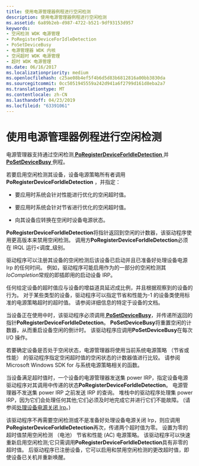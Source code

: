 ```yaml
---
title: 使用电源管理器例程进行空闲检测
description: 使用电源管理器例程进行空闲检测
ms.assetid: 6a89b2eb-d987-4722-b521-9df93153d957
keywords:
- 空闲检测 WDK 电源管理
- PoRegisterDeviceForIdleDetection
- PoSetDeviceBusy
- 电源管理器 WDK 内核
- 空闲超时 WDK 电源管理
- 超时 WDK 电源管理
ms.date: 06/16/2017
ms.localizationpriority: medium
ms.openlocfilehash: c25ae08b4ef5f4b6d5d83b6812816a00bb3830da
ms.sourcegitcommit: 0cc5051945559a242d941a6f2799d161d8eba2a7
ms.translationtype: MT
ms.contentlocale: zh-CN
ms.lasthandoff: 04/23/2019
ms.locfileid: "63391061"
---
```

# <a name="using-power-manager-routines-for-idle-detection"></a>使用电源管理器例程进行空闲检测





电源管理器支持通过空闲检测[ **PoRegisterDeviceForIdleDetection** ](https://msdn.microsoft.com/library/windows/hardware/ff559721)并[ **PoSetDeviceBusy** ](https://msdn.microsoft.com/library/windows/hardware/ff559755)例程。

若要启用空闲检测其设备，设备电源策略所有者调用**PoRegisterDeviceForIdleDetection** ，并指定：

-   要应用时系统会针对性能进行优化的空闲超时值。

-   要应用时系统会针对节省进行优化的空闲超时值。

-   向其设备应转换在空闲时设备电源状态。

**PoRegisterDeviceForIdleDetection**将指针返回到空闲的计数器，该驱动程序使用更高版本来禁用空闲检测。 调用方**PoRegisterDeviceForIdleDetection**必须在 IRQL 运行&lt;调度\_级别。

驱动程序可以注册其设备的空闲检测后该设备已启动并且已准备好处理设备电源 Irp 的任何时间。 例如，驱动程序可能启用作为的一部分的空闲检测其*IoCompletion*常规的即插即用的启动设备 IRP。

任何给定设备的超时值应与设备的增益道具延迟成比例，并且根据观察到的设备的行为。 对于某些类型的设备，驱动程序可以指定节省和性能为-1 的设备类使用标准的电源策略超时的超时值。 请参阅详细信息的特定于设备的文档。

当设备正在使用中时，该驱动程序必须调用[ **PoSetDeviceBusy**](https://msdn.microsoft.com/library/windows/hardware/ff559755)，并传递所返回的指针**PoRegisterDeviceForIdleDetection**。 **PoSetDeviceBusy**将重置空闲的计数器，从而重启设备空闲的倒计时。 该驱动程序应调用**PoSetDeviceBusy**在每次 I/O 操作。

若要确定设备是否处于空闲状态，电源管理器将使用当前系统电源策略 （节省或性能） 的驱动程序指定空闲超时值的空闲状态的计数器值进行比较。 请参阅 Microsoft Windows SDK for 与系统电源策略相关的函数。

当设备满足超时值时，一个设备的电源管理器发送集 power IRP，指定设备电源驱动程序对其调用中传递的状态**PoRegisterDeviceForIdleDetection**。 电源管理器不发送集 power IRP 之前发送 IRP 的查询。 堆栈中的驱动程序处理集 power IRP，因为它们会处理任何其他;它们必须及时地完成它并进行它们不能故障。 (请参阅[处理设备电源关闭 Irp](handling-device-power-down-irps.md)。)

该驱动程序不再需要空闲检测或不是准备好处理设备电源关闭 Irp，则应调用**PoRegisterDeviceForIdleDetection**再次，传递两个超时值为零。 设置为零的超时值禁用空闲检测 （电池） 节省和性能 (AC) 电源策略。 该驱动程序可以快速重新启用空闲检测;它只需调用**PoRegisterDeviceForIdleDetection**具有非零的超时值。 后驱动程序已注册设备，它可以启用和禁用空闲检测的更改超时值，即使设备已关机并重新唤醒。

 

 




